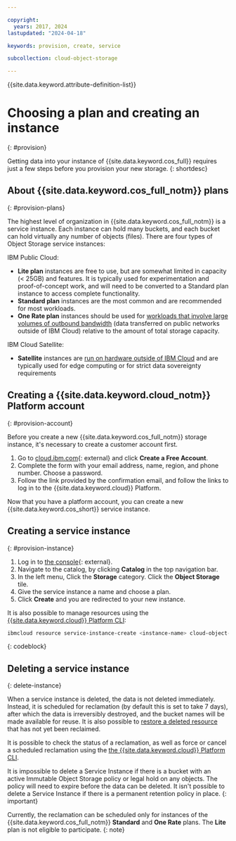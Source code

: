 ```yaml
---

copyright:
  years: 2017, 2024
lastupdated: "2024-04-18"

keywords: provision, create, service

subcollection: cloud-object-storage

---
```


{{site.data.keyword.attribute-definition-list}}

# Choosing a plan and creating an instance
{: #provision}

Getting data into your instance of {{site.data.keyword.cos_full}} requires just a few steps before you provision your new storage.
{: shortdesc}

## About {{site.data.keyword.cos_full_notm}} plans
{: #provision-plans}

The highest level of organization in {{site.data.keyword.cos_full_notm}} is a service instance.  Each instance can hold many buckets, and each bucket can hold virtually any number of objects (files).  There are four types of Object Storage service instances:

IBM Public Cloud:

* **Lite plan** instances are free to use, but are somewhat limited in capacity (< 25GB) and features. It is typically used for experimentation and proof-of-concept work, and will need to be converted to a Standard plan instance to access complete functionality.
* **Standard plan** instances are the most common and are recommended for most workloads.
* **One Rate plan** instances should be used for [workloads that involve large volumes of outbound bandwidth](/docs/cloud-object-storage?topic=cloud-object-storage-onerate) (data transferred on public networks outside of IBM Cloud) relative to the amount of total storage capacity.

IBM Cloud Satellite:

* **Satellite** instances are [run on hardware outside of IBM Cloud](/docs/cloud-object-storage?topic=cloud-object-storage-provision-cos-satellite) and are typically used for edge computing or for strict data sovereignty requirements

## Creating a {{site.data.keyword.cloud_notm}} Platform account
{: #provision-account}

Before you create a new {{site.data.keyword.cos_full_notm}} storage instance, it's necessary to create a customer account first.

1. Go to [cloud.ibm.com](https://cloud.ibm.com/){: external} and click **Create a Free Account**.
1. Complete the form with your email address, name, region, and phone number. Choose a password.
1. Follow the link provided by the confirmation email, and follow the links to log in to the {{site.data.keyword.cloud}} Platform.

Now that you have a platform account, you can create a new {{site.data.keyword.cos_short}} service instance.

## Creating a service instance
{: #provision-instance}

1. Log in to [the console](https://cloud.ibm.com/){: external}.
1. Navigate to the catalog, by clicking **Catalog** in the top navigation bar.
1. In the left menu, Click the **Storage** category. Click the **Object Storage** tile.
1. Give the service instance a name and choose a plan.
1. Click **Create** and you are redirected to your new instance.

It is also possible to manage resources using the [{{site.data.keyword.cloud}} Platform CLI](/docs/account?topic=account-manage_resource):

```bash
ibmcloud resource service-instance-create <instance-name> cloud-object-storage <plan> global
```

{: codeblock}

## Deleting a service instance
{: delete-instance}

When a service instance is deleted, the data is not deleted immediately.  Instead, it is scheduled for reclamation (by default this is set to take 7 days), after which the data is irreversibly destroyed, and the bucket names will be made available for reuse. It is also possible to [restore a deleted resource](/docs/account?topic=account-resource-reclamation#restore-resource) that has not yet been reclaimed.

It is possible to check the status of a reclamation, as well as force or cancel a scheduled reclamation using the [the {{site.data.keyword.cloud}} Platform CLI](/docs/cli?topic=cli-ibmcloud_commands_resource#ibmcloud_resource_reclamations).

It is impossible to delete a Service Instance if there is a bucket with an active Immutable Object Storage policy or legal hold on any objects.  The policy will need to expire before the data can be deleted. It isn't possible to delete a Service Instance if there is a permanent retention policy in place.
{: important}

Currently, the reclamation can be scheduled only for instances of the {{site.data.keyword.cos_full_notm}} **Standard** and **One Rate** plans.  The **Lite** plan is not eligible to participate.
{: note}
